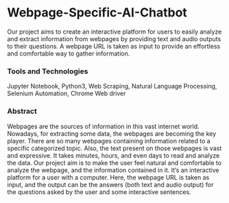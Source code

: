 # Webpage-Specific-AI-Chatbot
Our project aims to create an interactive platform for users to easily analyze and extract information from webpages by providing text and audio outputs to their questions. A webpage URL is taken as input to provide an effortless and comfortable way to gather information.

### Tools and Technologies
Jupyter Notebook, Python3, Web Scraping, Natural Language Processing, Selenium Automation, Chrome Web driver

### Abstract
Webpages are the sources of information in this vast internet world. Nowadays, for extracting some data, the webpages are becoming the key player. There are so many webpages containing information related to a specific categorized topic. Also, the text present on those webpages is vast and expressive. It takes minutes, hours, and even days to read and analyze the data. Our project aim is to make the user feel natural and comfortable to analyze the webpage, and the information contained in it. It’s an interactive platform for a user with a computer. Here, the webpage URL is taken as input, and the output can be the answers (both text and audio output) for the questions asked by the user and some interactive sentences.